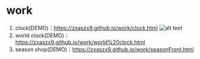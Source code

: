 # work
1. clock(DEMO)：https://zxaszx9.github.io/work/clock.html 
![alt text](https://github.com/zxaszx9/work/img/season/Clock.png?raw=true) 
2. world clock(DEMO)：https://zxaszx9.github.io/work/world%20clock.html  
3. season shop(DEMO)：https://zxaszx9.github.io/work/seasonFront.html
